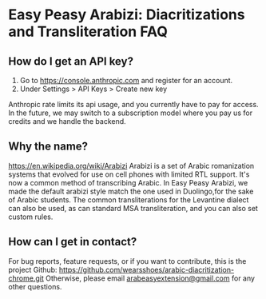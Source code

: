 # Easy Peasy Arabizi: Diacritizations and Transliteration FAQ

## How do I get an API key?

1. Go to https://console.anthropic.com and register for an account.
2. Under Settings > API Keys > Create new key

Anthropic rate limits its api usage, and you currently have to pay for access. In the future, we may switch to a subscription model where you pay us for credits and we handle the backend.

## Why the name?

https://en.wikipedia.org/wiki/Arabizi
Arabizi is a set of Arabic romanization systems that evolved for use on cell phones with limited RTL support. It's now a common method of transcribing Arabic. In Easy Peasy Arabizi, we made the default arabizi style match the one used in Duolingo,for the sake of Arabic students. The common transliterations for the Levantine dialect can also be used, as can standard MSA transliteration, and you can also set custom rules.

## How can I get in contact?

For bug reports, feature requests, or if you want to contribute, this is the project Github:
https://github.com/wearsshoes/arabic-diacritization-chrome.git
Otherwise, please email arabeasyextension@gmail.com for any other questions.